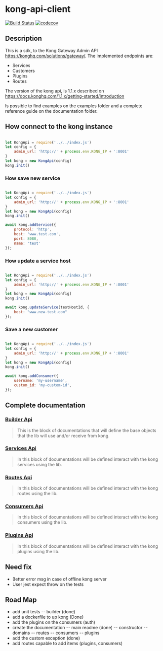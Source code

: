 # kong-api-client

[![Build Status](https://travis-ci.com/vitorecomp/kong-api-client.svg?branch=master)](https://travis-ci.com/vitorecomp/kong-api-client)
[![codecov](https://codecov.io/gh/vitorecomp/kong-api-client/branch/master/graph/badge.svg)](https://codecov.io/gh/vitorecomp/kong-api-client)

## Description

This is a sdk, to the Kong Gateway Admin API <https://konghq.com/solutions/gateway/>. The implemented endpoints are:

- Services
- Customers
- Plugins
- Routes

The version of the kong api, is 1.1.x described on <https://docs.konghq.com/1.1.x/getting-started/introduction>

Is possible to find examples on the examples folder and a complete reference guide on the documentation folder.

## How connect to the kong instance

```javascript

let KongApi = require('../../index.js')
let config = {
    admin_url: 'http://' + process.env.KONG_IP + ':8001'
}
let kong = new KongApi(config)
kong.init()
```

### How save new service

```javascript

let KongApi = require('../../index.js')
let config = {
    admin_url: 'http://' + process.env.KONG_IP + ':8001'
}
let kong = new KongApi(config)
kong.init()

await kong.addService({
    protocol: 'http',
    host: 'www.test.com',
    port: 8080,
    name: 'test'
});

```

### How update a service host

```javascript

let KongApi = require('../../index.js')
let config = {
    admin_url: 'http://' + process.env.KONG_IP + ':8001'
}
let kong = new KongApi(config)
kong.init()

await kong.updateService(testHostId, {
    host: "www.new-test.com"
});

```

### Save a new customer

```javascript

let KongApi = require('../../index.js')
let config = {
    admin_url: 'http://' + process.env.KONG_IP + ':8001'
}
let kong = new KongApi(config)
kong.init()

await kong.addConsumer({
    username: 'my-username',
    custom_id: 'my-custom-id',
});

```

## Complete documentation

### [Builder Api](./documentation/init.md)

> This is the block of documentations that will define the base objects that the lib will use and/or receive from kong.

### [Services Api](./documentation/services.md)

> In this block of documentations will be defined interact with the kong services using the lib.

### [Routes Api](./documentation/routes.md)

> In this block of documentations will be defined interact with the kong routes using the lib.

### [Consumers Api](./documentation/consumers.md)

> In this block of documentations will be defined interact with the kong consumers using the lib.

### [Plugins Api](./documentation/plugins.md)

> In this block of documentations will be defined interact with the kong plugins using the lib.

## Need fix

- Better error msg in case of offline kong server
- User jest expect throw on the tests

## Road Map

- add unit tests
    -- builder (done)
- add a dockerfile to up kong (Done)
- add the plugins on the consumers (auth)
- create the documentation
    -- main readme (done)
    -- constructor
    -- domains
    -- routes
    -- consumers
    -- plugins
- add the custom exception (done)
- add routes capable to add items (plugins, consumers)

